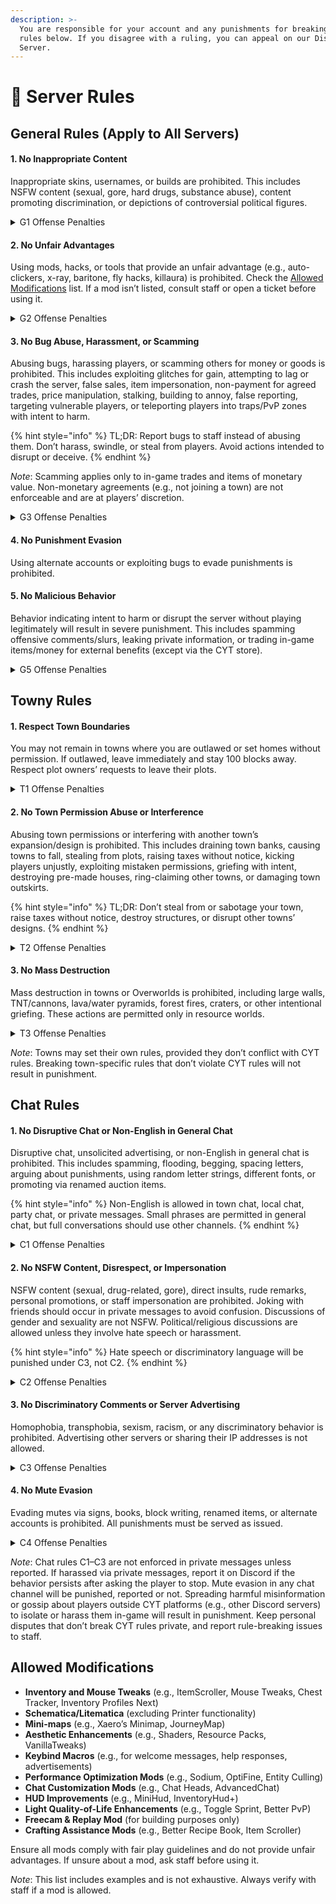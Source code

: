 ```yaml
---
description: >-
  You are responsible for your account and any punishments for breaking the
  rules below. If you disagree with a ruling, you can appeal on our Discord
  Server.
---
```


# 📖 Server Rules

## General Rules (Apply to All Servers)

#### 1. No Inappropriate Content

Inappropriate skins, usernames, or builds are prohibited. This includes NSFW content (sexual, gore, hard drugs, substance abuse), content promoting discrimination, or depictions of controversial political figures.

<details>

<summary>G1 Offense Penalties</summary>

1\. Permanent Warn

2\. 2-Day Temporary Ban

3\. 5-Day Temporary Ban

4\. 14-Day Temporary Ban

5\. 30-Day Temporary Ban

</details>

#### 2. No Unfair Advantages

Using mods, hacks, or tools that provide an unfair advantage (e.g., auto-clickers, x-ray, baritone, fly hacks, killaura) is prohibited. Check the [Allowed Modifications](server-rules.md#allowed-modifications) list. If a mod isn’t listed, consult staff or open a ticket before using it.

<details>

<summary>G2 Offense Penalties</summary>

{% hint style="danger" %}
Using unfair advantages may result in removal of progress, including items, cash, bank balance, job levels, PyroFishing levels, and more.
{% endhint %}

1. 5-Day Temporary Ban
2. 14-Day Temporary Ban
3. 60-Day Temporary Ban
4. 180-Day Temporary Ban
5. 1-Year Temporary Ban
6. Permanent Ban

</details>

#### 3. No Bug Abuse, Harassment, or Scamming

Abusing bugs, harassing players, or scamming others for money or goods is prohibited. This includes exploiting glitches for gain, attempting to lag or crash the server, false sales, item impersonation, non-payment for agreed trades, price manipulation, stalking, building to annoy, false reporting, targeting vulnerable players, or teleporting players into traps/PvP zones with intent to harm.

{% hint style="info" %}
TL;DR: Report bugs to staff instead of abusing them. Don’t harass, swindle, or steal from players. Avoid actions intended to disrupt or deceive.
{% endhint %}

_Note_: Scamming applies only to in-game trades and items of monetary value. Non-monetary agreements (e.g., not joining a town) are not enforceable and are at players’ discretion.

<details>

<summary>G3 Offense Penalties</summary>

Punishments are determined by staff discretion due to the variety of offenses. A temporary 14-day ban will be issued initially, subject to adjustment after review.

</details>

#### 4. No Punishment Evasion

Using alternate accounts or exploiting bugs to evade punishments is prohibited.

#### 5. No Malicious Behavior

Behavior indicating intent to harm or disrupt the server without playing legitimately will result in severe punishment. This includes spamming offensive comments/slurs, leaking private information, or trading in-game items/money for external benefits (except via the CYT store).

<details>

<summary>G5 Offense Penalties</summary>

A \*\*2-Year Ban & Mute\*\* will be issued. Users with intent to play may appeal on the \[Discord Server]\(https://discord.gg/CYT).

</details>

## Towny Rules

#### 1. Respect Town Boundaries

You may not remain in towns where you are outlawed or set homes without permission. If outlawed, leave immediately and stay 100 blocks away. Respect plot owners’ requests to leave their plots.

<details>

<summary>T1 Offense Penalties</summary>

1\. Permanent Warn

2\. 2-Day Temporary Ban

3\. 5-Day Temporary Ban

4\. 14-Day Temporary Ban

5\. 30-Day Temporary Ban

</details>

#### 2. No Town Permission Abuse or Interference

Abusing town permissions or interfering with another town’s expansion/design is prohibited. This includes draining town banks, causing towns to fall, stealing from plots, raising taxes without notice, kicking players unjustly, exploiting mistaken permissions, griefing with intent, destroying pre-made houses, ring-claiming other towns, or damaging town outskirts.

{% hint style="info" %}
TL;DR: Don’t steal from or sabotage your town, raise taxes without notice, destroy structures, or disrupt other towns’ designs.
{% endhint %}

<details>

<summary>T2 Offense Penalties</summary>

1\. 5-Day Temporary Ban

2\. 14-Day Temporary Ban

3\. 60-Day Temporary Ban

4\. 180-Day Temporary Ban

5\. 1-Year Temporary Ban

</details>

#### 3. No Mass Destruction

Mass destruction in towns or Overworlds is prohibited, including large walls, TNT/cannons, lava/water pyramids, forest fires, craters, or other intentional griefing. These actions are permitted only in resource worlds.

<details>

<summary>T3 Offense Penalties</summary>

1\. 2-Week Temporary Ban

2\. 1-Month Temporary Ban

3\. 2-Month Temporary Ban

4\. 2-Month Temporary Ban

5\. 8-Month Temporary Ban

6\. Permanent Ban

</details>

_Note_: Towns may set their own rules, provided they don’t conflict with CYT rules. Breaking town-specific rules that don’t violate CYT rules will not result in punishment.

## Chat Rules

#### 1. No Disruptive Chat or Non-English in General Chat

Disruptive chat, unsolicited advertising, or non-English in general chat is prohibited. This includes spamming, flooding, begging, spacing letters, arguing about punishments, using random letter strings, different fonts, or promoting via renamed auction items.

{% hint style="info" %}
Non-English is allowed in town chat, local chat, party chat, or private messages. Small phrases are permitted in general chat, but full conversations should use other channels.
{% endhint %}

<details>

<summary>C1 Offense Penalties</summary>

1\. Permanent Warn

2\. Permanent Warn

3\. 1-Hour Temporary Mute

4\. 3-Hour Temporary Mute

5\. 6-Hour Temporary Mute

6\. 9-Hour Temporary Mute

7\. 12-Hour Temporary Mute

8\. 1-Day Temporary Mute

9\. 5-Day Temporary Mute

10\. 14-Day Temporary Mute

11\. 1-Month Temporary Mute

12\. Permanent Mute

</details>

#### 2. No NSFW Content, Disrespect, or Impersonation

NSFW content (sexual, drug-related, gore), direct insults, rude remarks, personal promotions, or staff impersonation are prohibited. Joking with friends should occur in private messages to avoid confusion. Discussions of gender and sexuality are not NSFW. Political/religious discussions are allowed unless they involve hate speech or harassment.

{% hint style="info" %}
Hate speech or discriminatory language will be punished under C3, not C2.
{% endhint %}

<details>

<summary>C2 Offense Penalties</summary>

1\. Permanent Warn

2\. 1-Hour Temporary Mute

3\. 6-Hour Temporary Mute

4\. 12-Hour Temporary Mute

5\. 1-Day Temporary Mute

6\. 5-Day Temporary Mute

7\. 14-Day Temporary Mute

8\. 1-Month Temporary Mute

9\. Permanent Mute

</details>

#### 3. No Discriminatory Comments or Server Advertising

Homophobia, transphobia, sexism, racism, or any discriminatory behavior is prohibited. Advertising other servers or sharing their IP addresses is not allowed.

<details>

<summary>C3 Offense Penalties</summary>

1\. 12-Hour Temporary Mute

2\. 1-Day Temporary Mute

3\. 1-Week Temporary Mute

4\. 2-Week Temporary Mute

5\. 1-Month Temporary Mute

6\. 2-Month Temporary Mute

7\. 4-Month Temporary Mute

8\. 8-Month Temporary Mute

9\. Permanent Mute

</details>

#### 4. No Mute Evasion

Evading mutes via signs, books, block writing, renamed items, or alternate accounts is prohibited. All punishments must be served as issued.

<details>

<summary>C4 Offense Penalties</summary>

Evading a mute results in a ban for the remaining duration of the mute.

</details>

_Note_: Chat rules C1–C3 are not enforced in private messages unless reported. If harassed via private messages, report it on Discord if the behavior persists after asking the player to stop. Mute evasion in any chat channel will be punished, reported or not. Spreading harmful misinformation or gossip about players outside CYT platforms (e.g., other Discord servers) to isolate or harass them in-game will result in punishment. Keep personal disputes that don’t break CYT rules private, and report rule-breaking issues to staff.

## Allowed Modifications

* **Inventory and Mouse Tweaks** (e.g., ItemScroller, Mouse Tweaks, Chest Tracker, Inventory Profiles Next)
* **Schematica/Litematica** (excluding Printer functionality)
* **Mini-maps** (e.g., Xaero’s Minimap, JourneyMap)
* **Aesthetic Enhancements** (e.g., Shaders, Resource Packs, VanillaTweaks)
* **Keybind Macros** (e.g., for welcome messages, help responses, advertisements)
* **Performance Optimization Mods** (e.g., Sodium, OptiFine, Entity Culling)
* **Chat Customization Mods** (e.g., Chat Heads, AdvancedChat)
* **HUD Improvements** (e.g., MiniHud, InventoryHud+)
* **Light Quality-of-Life Enhancements** (e.g., Toggle Sprint, Better PvP)
* **Freecam & Replay Mod** (for building purposes only)
* **Crafting Assistance Mods** (e.g., Better Recipe Book, Item Scroller)

Ensure all mods comply with fair play guidelines and do not provide unfair advantages. If unsure about a mod, ask staff before using it.

_Note_: This list includes examples and is not exhaustive. Always verify with staff if a mod is allowed.
